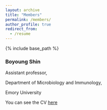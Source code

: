 ```yaml
---
layout: archive
title: "Members"
permalink: /members/
author_profile: true
redirect_from:
  - /resume
---
```


{% include base_path %}

### Boyoung Shin

Assistant professor,

Department of Microbiology and Immunology,

Emory University



You can see the CV [here](https://boyoung-shin.github.io/files/BShin_CV.pdf)
